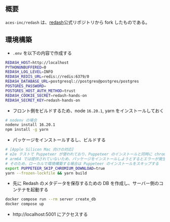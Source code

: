 ## 概要

`aces-inc/redash` は、[redash](https://github.com/getredash/redash)公式リポジトリから fork したものである。

## 環境構築

- `.env` を以下の内容で作成する

```bash
REDASH_HOST=http://localhost
PYTHONUNBUFFERED=0
REDASH_LOG_LEVEL=INFO
REDASH_REDIS_URL=redis://redis:6379/0
REDASH_DATABASE_URL=postgresql://postgres@postgres/postgres
POSTGRES_PASSWORD=
POSTGRES_HOST_AUTH_METHOD=trust
REDASH_COOKIE_SECRET=redash-hands-on
REDASH_SECRET_KEY=redash-hands-on
```

- フロント側をビルドするため、node `16.20.1`, yarn をインストールしておく

```bash
# nodenv の場合
nodenv install 16.20.1
npm install -g yarn
```

- パッケージをインストールするし、ビルドする

```bash
# [Apple Silicon Mac 向けの対応]
# e2e テストで Puppeteer が使われており、Puppeteer のインストールと同時に chromium-binary をインストールしようとするが、
# arm64 では提供されていないため、パッケージをインストールしようとするとエラーが発生する。
# そのため、ローカルで環境構築する場合は Puppeteer のインストールをスキップする
export PUPPETEER_SKIP_CHROMIUM_DOWNLOAD=true
yarn --frozen-lockfile && yarn build
```

- 先に Redash のメタデータを保存するための DB を作成し、サーバー側のコンテナを起動する

```bash
docker compose run --rm server create_db
docker compose up
```

- http://localhost:5001 にアクセスする
